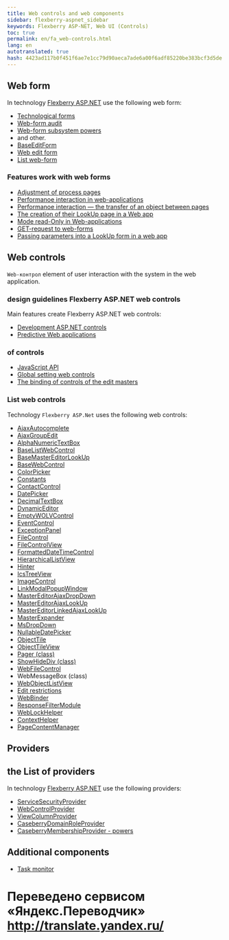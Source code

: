 ```yaml
--- 
title: Web controls and web components 
sidebar: flexberry-aspnet_sidebar 
keywords: Flexberry ASP-NET, Web UI (Controls) 
toc: true 
permalink: en/fa_web-controls.html 
lang: en 
autotranslated: true 
hash: 4423ad117b0f451f6ae7e1cc79d90aeca7ade6a00f6adf85220be383bcf3d5de 
--- 
```


## Web form 

In technology [Flexberry ASP.NET](fa_flexberry-asp-net.html) use the following web form: 
* [Technological forms](fa_tech-forms-web.html) 
* [Web-form audit](fa_audit-web-forms.html) 
* [Web-form subsystem powers](fa_security-forms.html) 
* and other. 
* [BaseEditForm](fa_base-edit-form.html) 
* [Web edit form](fa_editform.html) 
* [List web-form](fa_web-object-list-view.html) 

### Features work with web forms 

* [Adjustment of process pages](fa_technological-forms-customization-example.html) 
* [Performanoe interaction in web-applications](fa_form-interaction.html) 
* [Performanoe interaction — the transfer of an object between pages](fa_object-transfer-web.html) 
* [The creation of their LookUp page in a Web app](fa_lookup-form.html) 
* [Mode read-Only in Web-applications](fa_read-only-web.html) 
* [GET-request to web-forms](fa_get-query-parameters-forms.html) 
* [Passing parameters into a LookUp form in a web app](fa_lookup-form-send-params.html) 

## Web controls 

`Web-контрол` element of user interaction with the system in the web application. 

### design guidelines Flexberry ASP.NET web controls 

Main features create Flexberry ASP.NET web controls: 

* [Development ASP.NET controls](fa_developing-controls.html) 
* [Predictive Web applications](fa_predict-input-web.html) 

### of controls 

* [JavaScript API](fa_javascript-api.html) 
* [Global setting web controls](fa_init-control-settings-delegate.html) 
* [The binding of controls of the edit masters](fa_linked-master-editors.html) 

### List web controls 

Technology `Flexberry ASP.Net` uses the following web controls: 

* [AjaxAutocomplete](fa_ajax-autocomplete.html) 
* [AjaxGroupEdit](fa_ajax-group-edit.html) 
* [AlphaNumericTextBox](fa_alpha-numeric-textbox.html) 
* [BaseListWebControl](fa_base-list-web-control.html) 
* [BaseMasterEditorLookUp](fa_base-master-editor-lookup.html) 
* [BaseWebControl](fa_base-web-control.html) 
* [ColorPicker](fa_color-picker.html) 
* [Constants](fa_constants.html) 
* [ContactControl](fa_contact-control.html) 
* [DatePicker](fa_date-picker.html) 
* [DecimalTextBox](fa_decimal-textbox.html) 
* [DynamicEditor](fa_dynamic-editor.html) 
* [EmptyWOLVControl](fa_wolv-empty-control.html) 
* [EventControl](fa_event-control.html) 
* [ExceptionPanel](fa_exception-panel.html) 
* [FileControl](fa_file-control-web.html) 
* [FileControlView](fa_file-control-view.html) 
* [FormattedDateTimeControl](fa_formatted-datetime-control.html) 
* [HierarchicalListView](fa_hierarchical-listview.html) 
* [Hinter](fa_hinter.html) 
* [IcsTreeView](fa_ics-treeview.html) 
* [ImageControl](fa_image-control.html) 
* [LinkModalPopupWindow](fa_link-modal-popup-window.html) 
* [MasterEditorAjaxDropDown](fa_master-editor-ajax-dropdown.html) 
* [MasterEditorAjaxLookUp](fa_master-editor-ajax-lookup.html) 
* [MasterEditorLinkedAjaxLookUp](fa_master-editor-linked-ajax-lookup.html) 
* [MasterExpander](fa_ajax-controls-master-expander.html) 
* [MsDropDown](fa_ms-drop-down.html) 
* [NullableDatePicker](fa_nullable-date-picker.html) 
* [ObjectTile](fa_ajax-controls-object-tile.html) 
* [ObjectTileView](fa_ajax-controls-object-tile-view.html) 
* [Pager (class)](fa_pager.html) 
* [ShowHideDiv (class)](fa_show-hide-div.html) 
* [WebFileControl](fa_file-control-description.html) 
* WebMessageBox (class) 
* [WebObjectListView](fa_web-object-list-view.html) 
* [Edit restrictions](fa_advanced-limit-editor.html) 
* [WebBinder](fa_web-binder.html) 
* [ResponseFilterModule](fa_response-filter-module.html) 
* [WebLockHelper](fa_web-lock-helper.html) 
* [ContextHelper](fa_context-helper.html) 
* [PageContentManager](fa_page-content-manager.html) 

## Providers 

## the List of providers 

In technology [Flexberry ASP.NET](fa_flexberry-asp-net.html) use the following providers: 

* [ServiceSecurityProvider](fa_service-security-provider.html) 
* [WebControlProvider](fa_web-control-provider.html) 
* [ViewColumnProvider](fa_view-column-provider.html) 
* [CaseberryDomainRoleProvider](fa_domain-role-provider.html) 
* [CaseberryMembershipProvider - powers](fa_membership-provider.html) 

## Additional components 

* [Task monitor](fa_monitor-tasks.html) 



 # Переведено сервисом «Яндекс.Переводчик» http://translate.yandex.ru/